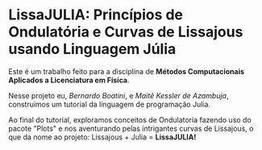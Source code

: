 # LissaJULIA: Princípios de Ondulatória e Curvas de Lissajous usando Linguagem Júlia​
Este é um trabalho feito para a disciplina de **Métodos Computacionais Aplicados a Licenciatura em Física**. 

Nesse projeto eu, *Bernardo Boatini*, e *Maitê Kessler de Azambuja*, construimos um tutorial da linguagem de programação Julia.

Ao final do tutorial, exploramos conceitos de Ondulatoria fazendo uso do pacote "Plots" e nos aventurando pelas intrigantes curvas de Lissajous, o que da nome ao projeto: Lissajous + Julia = **LissaJULIA!**
